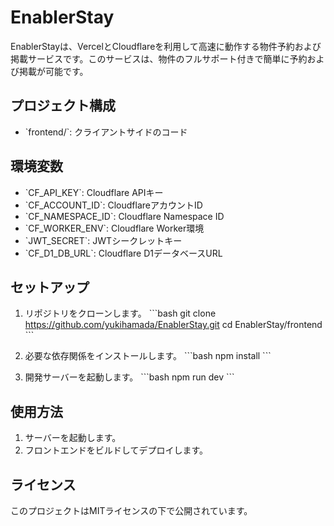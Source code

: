 
# EnablerStay

EnablerStayは、VercelとCloudflareを利用して高速に動作する物件予約および掲載サービスです。このサービスは、物件のフルサポート付きで簡単に予約および掲載が可能です。

## プロジェクト構成

- \`frontend/\`: クライアントサイドのコード

## 環境変数

- \`CF_API_KEY\`: Cloudflare APIキー
- \`CF_ACCOUNT_ID\`: CloudflareアカウントID
- \`CF_NAMESPACE_ID\`: Cloudflare Namespace ID
- \`CF_WORKER_ENV\`: Cloudflare Worker環境
- \`JWT_SECRET\`: JWTシークレットキー
- \`CF_D1_DB_URL\`: Cloudflare D1データベースURL

## セットアップ

1. リポジトリをクローンします。
   \`\`\`bash
   git clone https://github.com/yukihamada/EnablerStay.git
   cd EnablerStay/frontend
   \`\`\`

2. 必要な依存関係をインストールします。
   \`\`\`bash
   npm install
   \`\`\`

3. 開発サーバーを起動します。
   \`\`\`bash
   npm run dev
   \`\`\`

## 使用方法

1. サーバーを起動します。
2. フロントエンドをビルドしてデプロイします。

## ライセンス

このプロジェクトはMITライセンスの下で公開されています。

